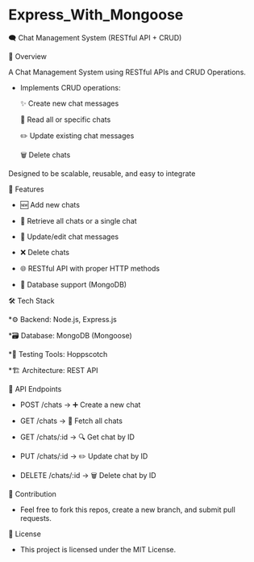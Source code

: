 # Express_With_Mongoose
🗨️ Chat Management System (RESTful API + CRUD)

📌 Overview

  A Chat Management System using RESTful APIs and CRUD Operations.

- Implements CRUD operations:

  ✨ Create new chat messages
  
  👀 Read all or specific chats

  ✏️ Update existing chat messages

  🗑️ Delete chats

Designed to be scalable, reusable, and easy to integrate

🚀 Features

- 🆕 Add new chats

- 📄 Retrieve all chats or a single chat

- 📝 Update/edit chat messages

- ❌ Delete chats

- 🌐 RESTful API with proper HTTP methods

- 💾 Database support (MongoDB)

🛠️ Tech Stack

  *⚙️ Backend: Node.js, Express.js

  *🗃️ Database: MongoDB (Mongoose)

  *🧪 Testing Tools: Hoppscotch

  *🏗️ Architecture: REST API

📂 API Endpoints

 - POST /chats → ➕ Create a new chat

 - GET /chats → 📄 Fetch all chats

 - GET /chats/:id → 🔍 Get chat by ID

 - PUT /chats/:id → ✏️ Update chat by ID

 - DELETE /chats/:id → 🗑️ Delete chat by ID

🤝 Contribution

- Feel free to fork this repos, create a new branch, and submit pull requests.

📜 License

- This project is licensed under the MIT License.
